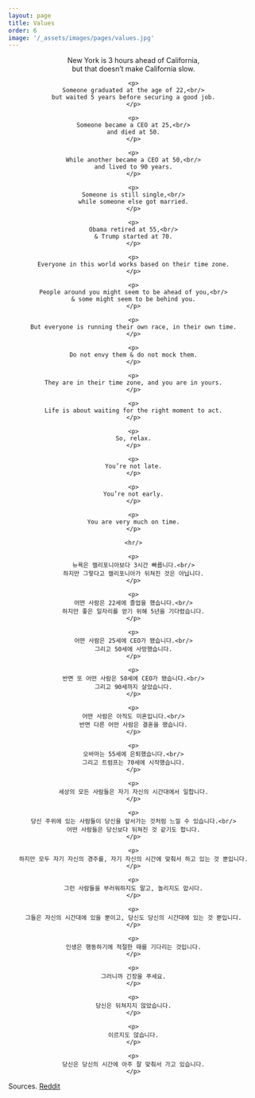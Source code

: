 ```yaml
---
layout: page
title: Values
order: 6
image: '/_assets/images/pages/values.jpg'
---
```


<div style="text-align: center;">
    <p>
    New York is 3 hours ahead of California,<br/>
    but that doesn’t make California slow.
    </p>
    
    <p>
    Someone graduated at the age of 22,<br/>
    but waited 5 years before securing a good job.
    </p>
    
    <p>
    Someone became a CEO at 25,<br/>
    and died at 50.
    </p>
    
    <p>
    While another became a CEO at 50,<br/>
    and lived to 90 years.
    </p>
    
    <p>
    Someone is still single,<br/>
    while someone else got married.
    </p>
    
    <p>
    Obama retired at 55,<br/>
    & Trump started at 70.
    </p>
    
    <p>
    Everyone in this world works based on their time zone.
    </p>
    
    <p>
    People around you might seem to be ahead of you,<br/>
    & some might seem to be behind you.
    </p>
    
    <p>
    But everyone is running their own race, in their own time.
    </p>
    
    <p>
    Do not envy them & do not mock them.
    </p>
    
    <p>
    They are in their time zone, and you are in yours.
    </p>
    
    <p>
    Life is about waiting for the right moment to act.
    </p>
    
    <p>
    So, relax.
    </p>
    
    <p>
    You’re not late.
    </p>
    
    <p>
    You’re not early.
    </p>
    
    <p>
    You are very much on time.
    </p>
    
    <hr/>
    
    <p>
    뉴욕은 캘리포니아보다 3시간 빠릅니다.<br/>
    하지만 그렇다고 캘리포니아가 뒤쳐진 것은 아닙니다.
    </p>
    
    <p>
    어떤 사람은 22세에 졸업을 했습니다.<br/>
    하지만 좋은 일자리를 얻기 위해 5년을 기다렸습니다.
    </p>
    
    <p>
    어떤 사람은 25세에 CEO가 됐습니다.<br/>
    그리고 50세에 사망했습니다.
    </p>
    
    <p>
    반면 또 어떤 사람은 50세에 CEO가 됐습니다.<br/>
    그리고 90세까지 살았습니다.
    </p>
    
    <p>
    어떤 사람은 아직도 미혼입니다.<br/>
    반면 다른 어떤 사람은 결혼을 했습니다.
    </p>
    
    <p>
    오바마는 55세에 은퇴했습니다.<br/>
    그리고 트럼프는 70세에 시작했습니다.
    </p>
    
    <p>
    세상의 모든 사람들은 자기 자신의 시간대에서 일합니다.
    </p>
    
    <p>
    당신 주위에 있는 사람들이 당신을 앞서가는 것처럼 느낄 수 있습니다.<br/>
    어떤 사람들은 당신보다 뒤쳐진 것 같기도 합니다.
    </p>
    
    <p>
    하지만 모두 자기 자신의 경주를, 자기 자신의 시간에 맞춰서 하고 있는 것 뿐입니다.
    </p>
    
    <p>
    그런 사람들을 부러워하지도 말고, 놀리지도 맙시다.
    </p>
    
    <p>
    그들은 자신의 시간대에 있을 뿐이고, 당신도 당신의 시간대에 있는 것 뿐입니다.
    </p>
    
    <p>
    인생은 행동하기에 적절한 때를 기다리는 것입니다.
    </p>
    
    <p>
    그러니까 긴장을 푸세요.
    </p>
    
    <p>
    당신은 뒤쳐지지 않았습니다.
    </p>
    
    <p>
    이르지도 않습니다.
    </p>
    
    <p>
    당신은 당신의 시간에 아주 잘 맞춰서 가고 있습니다.
    </p>
</div>

Sources. [Reddit](https://www.reddit.com/r/GetMotivated/comments/7w9sy2/image_you_are_very_much_on_time)